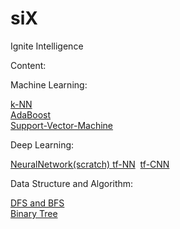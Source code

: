 # siX
Ignite Intelligence

Content:

  Machine Learning:
  
  <a href="https://github.com/kUNQIjIANG/siX/blob/master/MachineLearning/k-NN.ipynb">k-NN</a> <br />
  [AdaBoost](https://github.com/kUNQIjIANG/siX/blob/master/MachineLearning/AdaBoost.py) <br />
  [Support-Vector-Machine](https://github.com/kUNQIjIANG/siX/blob/master/MachineLearning/SVM.ipynb) <br />
  
  Deep Learning:
  
  <a href="https://github.com/kUNQIjIANG/siX/blob/master/DeepLearning/NeuralNetwork%20-MNIST">NeuralNetwork(scratch) </a>
  [tf-NN](https://github.com/kUNQIjIANG/siX/blob/master/DeepLearning/tf_NN.py) 
  [tf-CNN](https://github.com/kUNQIjIANG/siX/blob/master/DeepLearning/TF_CNN.py) <br />

  
  Data Structure and Algorithm: 
  
  [DFS and BFS](https://github.com/kUNQIjIANG/siX/blob/master/Data%20structure%20and%20Algorithm/FS_Tree.py) <br />
  [Binary Tree](https://github.com/kUNQIjIANG/siX/blob/master/Data%20structure%20and%20Algorithm/BinarySearchTree.py) <br />
  
  

  
  
  

